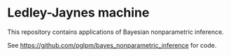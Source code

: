 # Ledley-Jaynes machine
This repository contains applications of Bayesian nonparametric inference.

See https://github.com/pglpm/bayes_nonparametric_inference for code.
